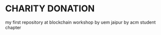 # CHARITY DONATION

my first repository at blockchain workshop by uem jaipur by acm student chapter
